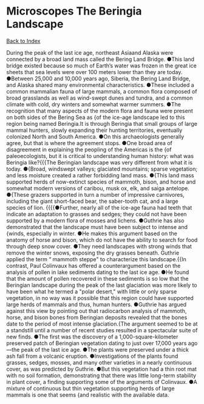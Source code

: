 # Microscopes The Beringia Landscape
[Back to Index](https://github.com/windows10010/tpoExtractor/blog/master/README.md)

During the peak of the last ice age, northeast Asiaand Alaska were connected by a broad land mass called the Bering Land Bridge. ●This land bridge existed because so much of Earth’s water was frozen in the great ice sheets that sea levels were over 100 meters lower than they are today. ●Between 25,000 and 10,000 years ago, Siberia, the Bering Land Bridge, and Alaska shared many environmental characteristics. ●These included a common mammalian fauna of large mammals, a common flora composed of broad grasslands as well as wind-swept dunes and tundra, and a common climate with cold, dry winters and somewhat warmer summers. ●The recognition that many aspects of the modern flora and fauna were present on both sides of the Bering Sea as {of the ice-age landscape led to this region being named Beringia.It is through Beringia that small groups of large mammal hunters, slowly expanding their hunting territories, eventually colonized North and South America. ●On this archaeologists generally agree, but that is where the agreement stops. ●One broad area of disagreement in explaining the peopling of the Americas is the {of paleoecologists, but it is critical to understanding human history: what was Beringia like?{{{The Beringian landscape was very different from what it is today. ●{Broad, windswept valleys; glaciated mountains; sparse vegetation; and less moisture created a rather forbidding land mass. ●{This land mass supported herds of now-extinct species of mammoth, bison, and horse and somewhat modern versions of caribou, musk ox, elk, and saiga antelope. ●{These grazers supported in turn a number of impressive carnivores, including the giant short-faced bear, the saber-tooth cat, and a large species of lion. {{{{●Further, nearly all of the ice-age fauna had teeth that indicate an adaptation to grasses and sedges; they could not have been supported by a modern flora of mosses and lichens. ●Guthrie has also demonstrated that the landscape must have been subject to intense and {winds, especially in winter. ●He makes this argument based on the anatomy of horse and bison, which do not have the ability to search for food through deep snow cover. ●They need landscapes with strong winds that remove the winter snows, exposing the dry grasses beneath. Guthrie applied the term “ mammoth steppe" to characterize this landscape.{{In contrast, Paul Colinvaux has offered a counterargument based on the analysis of pollen in lake sediments dating to the last ice age. ●He found that the amount of pollen recovered in these sediments is so low that the Beringian landscape during the peak of the last glaciation was more likely to have been what he termed a "polar desert," with little or only sparse vegetation, in no way was it possible that this region could have supported large herds of mammals and thus, human hunters. ●Guthrie has argued against this view by pointing out that radiocarbon analysis of mammoth, horse, and bison bones from Beringian deposits revealed that the bones date to the period of most intense glaciation.{The argument seemed to be at a standstill until a number of recent studies resulted in a spectacular suite of new finds. ●The first was the discovery of a 1,000-square-kilometer preserved patch of Beringian vegetation dating to just over 17,000 years ago—the peak of the last ice age. ●The plants were preserved under a thick ash fall from a volcanic eruption. ●Investigations of the plants found grasses, sedges, mosses, and many other varieties in a nearly continuous cover, as was predicted by Guthrie. ●But this vegetation had a thin root mat with no soil formation, demonstrating that there was little long-term stability in plant cover, a finding supporting some of the arguments of Colinvaux. ●A mixture of continuous but thin vegetation supporting herds of large mammals is one that seems {and realistic with the available data.
